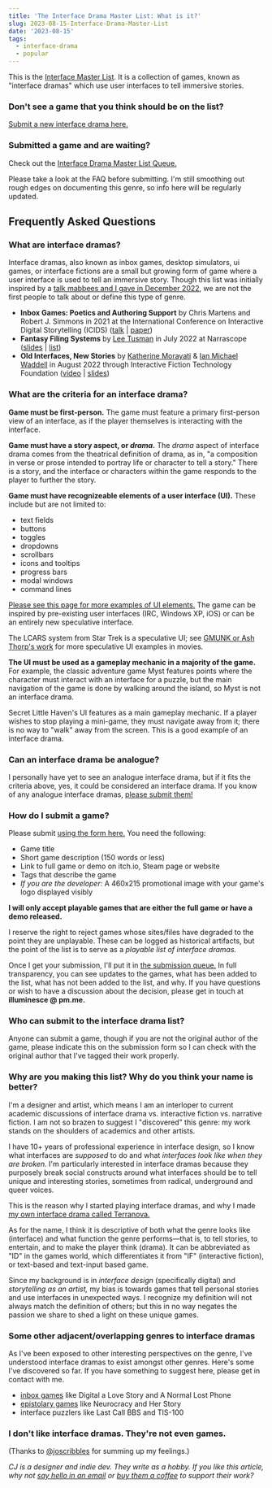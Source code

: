 ```yaml
---
title: 'The Interface Drama Master List: What is it?'
slug: 2023-08-15-Interface-Drama-Master-List
date: '2023-08-15'
tags:
  - interface-drama
  - popular
---
```


This is the [Interface Master List](https://illuminesce.net/interface-drama). It is a collection of games, known as "interface dramas" which use user interfaces to tell immersive stories.

### Don't see a game that you think should be on the list?

[Submit a new interface drama here.](https://forms.gle/NKXv94fuBjSoZ9pv6)

### Submitted a game and are waiting?

Check out the [Interface Drama Master List Queue.](https://trello.com/b/FsmPZht8/interface-drama-master-list-submission-queue)

Please take a look at the FAQ before submitting. I'm still smoothing out rough edges on documenting this genre, so info here will be regularly updated.

## Frequently Asked Questions

### What are interface dramas?

Interface dramas, also known as inbox games, desktop simulators, ui games, or interface fictions are a small but growing form of game where a user interface is used to tell an immersive story. Though this list was initially inspired by a [talk mabbees and I gave in December 2022](https://illuminesce.net/talks/202212-interface-drama), we are not the first people to talk about or define this type of genre.

-   **Inbox Games: Poetics and Authoring Support** by Chris Martens and Robert J. Simmons in 2021 at the International Conference on Interactive Digital Storytelling (ICIDS) ([talk](https://www.youtube.com/watch?v=X5Hx4HCh_D4) | [paper](https://drive.google.com/file/d/1NZq02JIumJ06tiPXbGJM7gjx8JPava42/view))
-   **Fantasy Filing Systems** by [Lee Tusman](https://leetusman.com/) in July 2022 at Narrascope ([slides](http://tinyurl.com/narrascope) | [list](https://leetusman.com/notes/txt/fantasy-filing-systems/))
-   **Old Interfaces, New Stories** by [Katherine Morayati](https://katherinestasaph.itch.io/) & [Ian Michael Waddell](https://imw.itch.io/) in August 2022 through Interactive Fiction Technology Foundation ([video](https://www.youtube.com/watch?v=u5mMOsQDjJc) | [slides](https://docs.google.com/presentation/d/1VFXjpeXMUPjm3QcL5CiGXEhgOuZE8NLntcl9r6YDipo/edit?usp=sharing))

### What are the criteria for an interface drama?

**Game must be first-person.** The game must feature a primary first-person view of an interface, as if the player themselves is interacting with the interface.

**Game must have a story aspect, or _drama_.** The _drama_ aspect of interface drama comes from the theatrical definition of drama, as in, "a composition in verse or prose intended to portray life or character to tell a story." There is a story, and the interface or characters within the game responds to the player to further the story.

**Game must have recognizeable elements of a user interface (UI).** These include but are not limited to:

-   text fields
-   buttons
-   toggles
-   dropdowns
-   scrollbars
-   icons and tooltips
-   progress bars
-   modal windows
-   command lines

[Please see this page for more examples of UI elements.](https://www.usability.gov/how-to-and-tools/methods/user-interface-elements.html) The game can be inspired by pre-existing user interfaces (IRC, Windows XP, iOS) or can be an entirely new speculative interface.

The LCARS system from Star Trek is a speculative UI; see [GMUNK or Ash Thorp's work](https://www.schoolofmotion.com/blog/12-incredible-futuristic-ui-reels) for more speculative UI examples in movies.

**The UI must be used as a gameplay mechanic in a majority of the game.** For example, the classic adventure game Myst features points where the character must interact with an interface for a puzzle, but the main navigation of the game is done by walking around the island, so Myst is not an interface drama.

Secret Little Haven's UI features as a main gameplay mechanic. If a player wishes to stop playing a mini-game, they must navigate away from it; there is no way to "walk" away from the screen. This is a good example of an interface drama.

### Can an interface drama be analogue?

I personally have yet to see an analogue interface drama, but if it fits the criteria above, yes, it could be considered an interface drama. If you know of any analogue interface dramas, [please submit them!](https://forms.gle/NKXv94fuBjSoZ9pv6)

### How do I submit a game?

Please submit [using the form here.](https://forms.gle/NKXv94fuBjSoZ9pv6) You need the following:

-   Game title
-   Short game description (150 words or less)
-   Link to full game or demo on itch.io, Steam page or website
-   Tags that describe the game
-   _If you are the developer:_ A 460x215 promotional image with your game's logo displayed visibly

**I will only accept playable games that are either the full game or have a demo released.**

I reserve the right to reject games whose sites/files have degraded to the point they are unplayable. These can be logged as historical artifacts, but the point of the list is to serve as a _playable list of interface dramas._

Once I get your submission, I'll put it in [the submission queue.](https://trello.com/b/FsmPZht8/interface-drama-master-list-submission-queue) In full transparency, you can see updates to the games, what has been added to the list, what has not been added to the list, and why. If you have questions or wish to have a discussion about the decision, please get in touch at **illuminesce @ pm.me.**

### Who can submit to the interface drama list?

Anyone can submit a game, though if you are not the original author of the game, please indicate this on the submission form so I can check with the original author that I've tagged their work properly.

### Why are you making this list? Why do you think your name is better?

I'm a designer and artist, which means I am an interloper to current academic discussions of interface drama vs. interactive fiction vs. narrative fiction. I am not so brazen to suggest I "discovered" this genre: my work stands on the shoulders of academics and other artists.

I have 10+ years of professional experience in interface design, so I know what interfaces are _supposed_ to do and what _interfaces look like when they are broken._ I'm particularly interested in interface dramas because they purposely break social constructs around what interfaces should be to tell unique and interesting stories, sometimes from radical, underground and queer voices.

This is the reason why I started playing interface dramas, and why I made [my own interface drama called Terranova.](https://www.playterranova.com)

As for the name, I think it is descriptive of both what the genre looks like (interface) and what function the genre performs—that is, to tell stories, to entertain, and to make the player think (drama). It can be abbreviated as "ID" in the games world, which differentiates it from "IF" (interactive fiction), or text-based and text-input based game.

Since my background is in _interface design_ (specifically digital) and _storytelling as an artist,_ my bias is towards games that tell personal stories and use interfaces in unexpected ways. I recognize my definition will not always match the definition of others; but this in no way negates the passion we share to shed a light on these unique games.

### Some other adjacent/overlapping genres to interface dramas

As I've been exposed to other interesting perspectives on the genre, I've understood interface dramas to exist amongst other genres. Here's some I've discovered so far. If you have something to suggest here, please get in contact with me.

-   [inbox games](https://drive.google.com/file/d/1NZq02JIumJ06tiPXbGJM7gjx8JPava42/view) like Digital a Love Story and A Normal Lost Phone
-   [epistolary games](https://cohost.org/lrwerther/post/2597097-this-is-so-interesti) like Neurocracy and Her Story
-   interface puzzlers like Last Call BBS and TIS-100

### I don't like interface dramas. They're not even games.

(Thanks to [@joscribbles](https://joscribbles.tumblr.com/) for summing up my feelings.)

_CJ is a designer and indie dev. They write as a hobby. If you like this article, why not [say hello in an email](https://illuminesce.net/contact) or [buy them a coffee](https://ko-fi.com/studioterranova) to support their work?_

